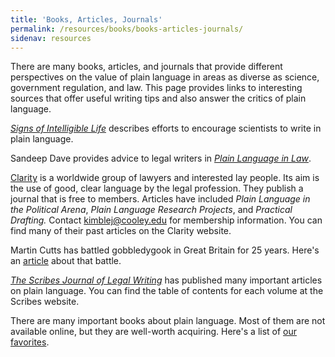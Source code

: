 ```yaml
---
title: 'Books, Articles, Journals'
permalink: /resources/books/books-articles-journals/
sidenav: resources
---
```


There are many books, articles, and journals that provide different perspectives on the value of plain language in areas as diverse as science, government regulation, and law. This page provides links to interesting sources that offer useful writing tips and also answer the critics of plain language.

[_Signs of Intelligible Life_](http://sciencecareers.sciencemag.org/career_development/previous_issues/articles/0700/signs_of_intelligible_life/) describes efforts to encourage scientists to write in plain language.

Sandeep Dave provides advice to legal writers in [_Plain Language in Law_](http://www.llrx.com/features/plainlanguage.htm).

[Clarity](http://www.clarity-international.net/) is a worldwide group of lawyers and interested lay people. Its aim is the use of good, clear language by the legal profession. They publish a journal that is free to members. Articles have included _Plain Language in the Political Arena_, _Plain Language Research Projects_, and _Practical Drafting._ Contact kimblej@cooley.edu for membership information. You can find many of their past articles on the Clarity website.

Martin Cutts has battled gobbledygook in Great Britain for 25 years. Here's an [article](http://www.clearest.co.uk/files/25thAnniversary.pdf) about that battle.

_[The Scribes Journal of Legal Writing](http://scribes.org)_ has published many important articles on plain language. You can find the table of contents for each volume at the Scribes website.

There are many important books about plain language. Most of them are not available online, but they are well-worth acquiring. Here's a list of [our favorites](books.cfm).
